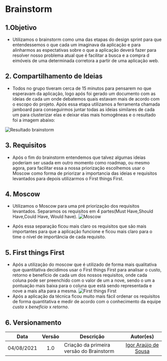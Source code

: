 # Brainstorm

## 1.Objetivo
- Utilizamos o brainstorm como uma das etapas do design sprint para que entendessemos o que cada um imaginava da aplicação e para alinharmos as espectativas sobre o que a aplicação deverá fazer para resolver nosso problema atual que é facilitar a busca e a compra d eimóveis de uma determinada corretora a partir de uma aplicação web.

## 2. Compartilhamento de Ideias
- Todos no grupo tiveram cerca de 15 minutos para pensarem no que esperavam da aplicação, logo após foi gerado um documento com as ideias de cada um onde debatemos quais estavam mais de acordo com o escopo do projeto.
Após essa etapa utilizamos a ferramenta chamada jamboard para conseguirmos juntar todas as ideias similares de cada um para clusterizar elas e deixar elas mais homogêneas e o resultado foi a imagem abaixo:

![Resultado brainstorm](https://i.imgur.com/G7d4h8d.png)

## 3. Requisitos
- Após o fim do brainstorm entendemos que talvez algumas ideias poderiam ser usada em outro momento como roadmap, ou mesmo agora, para facilitar essa a nossa priorização escolhemos usar o Moscow como forma de priorizar a importancia das ideias e requisitos levantados para depois utilizarmos o First things First.

## 4. Moscow

- Utilizamos o Moscow para uma pré priorização dos requisitos levantados. Separamos os requisitos em 4 partes(Must Have,Should Have,Could Have, Would have).
![Moscow](https://i.imgur.com/rWFdO0q.png)

- Após essa separação ficou mais claro os requisitos que são mais importantes para que a aplicação funcione e ficou mais claro para o time o nível de importância de cada requisito.

## 5. First things First
- Após a utilização do moscow que é utilizado de forma mais qualitativa que quantitativa decidimos usar o First things First para analisar o custo, retorno e benefício de cada um dos nossos requisitos, onde cada coluna pode ser preenchido com o valor de um a nove, sendo o um a pontuação mais baixa para o coluna que está sendo representada e nove a mais alta para a mesma. 
![First things First](https://i.imgur.com/3MiaxCa.png)
- Após a aplicação da técnica ficou muito mais fácil ordenar os requisitos de forma quantitativa e medir de acordo com o conhecimento da equipe *custo* x *benefício* x *retorno*.

## 6. Versionamento
|Data | Versão | Descrição | Autor(es)|
| :--: | :--: | -- | :--: |
| 04/08/2021 | 1.0 | Criação da primeira versão do Brainstorm | [Igor Araújo de Sousa](https://github.com/zero101010) |

